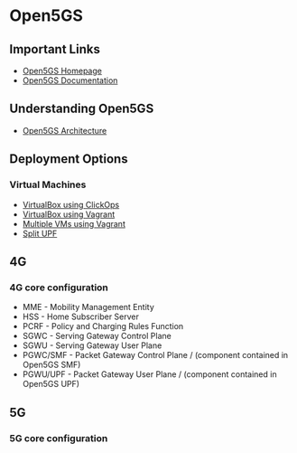 # Open5GS

## Important Links

- [Open5GS Homepage](https://open5gs.org/)
- [Open5GS Documentation](https://open5gs.org/open5gs/docs/)

## Understanding Open5GS

- [Open5GS Architecture](https://open5gs.org/open5gs/assets/images/Open5GS_CUPS-01.pdf)

## Deployment Options



### Virtual Machines

- [VirtualBox using ClickOps](clickops/01_Open5GS_UeRANSIM/single_vm.md)
- [VirtualBox using Vagrant](vagrant/02_Open5gs_vagrant/Vagrantfile)
- [Multiple VMs using Vagrant](vagrant/04_multiplevms/Vagrantfile)
- [Split UPF](vagrant/05_split_upf/Vagrantfile)


## 4G

### 4G core configuration

- MME - Mobility Management Entity
- HSS - Home Subscriber Server
- PCRF - Policy and Charging Rules Function
- SGWC - Serving Gateway Control Plane
- SGWU - Serving Gateway User Plane
- PGWC/SMF - Packet Gateway Control Plane / (component contained in Open5GS SMF)
- PGWU/UPF - Packet Gateway User Plane / (component contained in Open5GS UPF)


## 5G 

### 5G core configuration 
